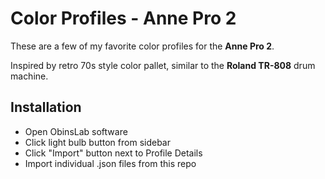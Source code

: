 # Color Profiles - Anne Pro 2

These are a few of my favorite color profiles for the **Anne Pro 2**. 

Inspired by retro 70s style color pallet, similar to the **Roland TR-808** drum machine.

## Installation
- Open ObinsLab software
- Click light bulb button from sidebar
- Click "Import" button next to Profile Details
- Import individual .json files from this repo

